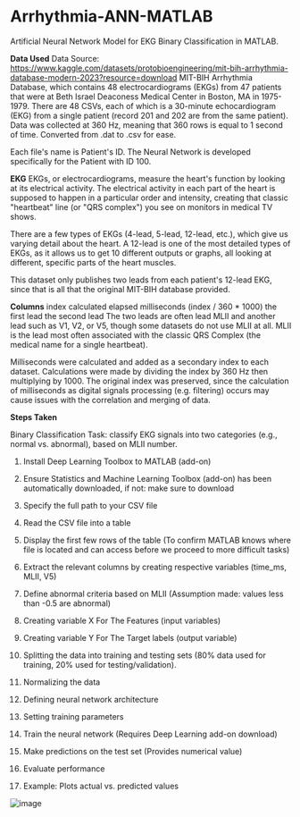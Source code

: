 # Arrhythmia-ANN-MATLAB
Artificial Neural Network Model for EKG Binary Classification in MATLAB.

**Data Used**
Data Source: https://www.kaggle.com/datasets/protobioengineering/mit-bih-arrhythmia-database-modern-2023?resource=download
MIT-BIH Arrhythmia Database, which contains 48 electrocardiograms (EKGs) from 47 patients that were at Beth Israel Deaconess Medical Center in Boston, MA in 1975-1979. There are 48 CSVs, each of which is a 30-minute echocardiogram (EKG) from a single patient (record 201 and 202 are from the same patient). Data was collected at 360 Hz, meaning that 360 rows is equal to 1 second of time.
Converted from .dat to .csv for ease.

Each file's name is Patient's ID. The Neural Network is developed specifically for the Patient with ID 100.

**EKG**
EKGs, or electrocardiograms, measure the heart's function by looking at its electrical activity. The electrical activity in each part of the heart is supposed to happen in a particular order and intensity, creating that classic "heartbeat" line (or "QRS complex") you see on monitors in medical TV shows.

There are a few types of EKGs (4-lead, 5-lead, 12-lead, etc.), which give us varying detail about the heart. A 12-lead is one of the most detailed types of EKGs, as it allows us to get 10 different outputs or graphs, all looking at different, specific parts of the heart muscles.

This dataset only publishes two leads from each patient's 12-lead EKG, since that is all that the original MIT-BIH database provided.


**Columns**
index
calculated elapsed milliseconds (index / 360 * 1000)
the first lead
the second lead
The two leads are often lead MLII and another lead such as V1, V2, or V5, though some datasets do not use MLII at all. MLII is the lead most often associated with the classic QRS Complex (the medical name for a single heartbeat).

Milliseconds were calculated and added as a secondary index to each dataset. Calculations were made by dividing the index by 360 Hz then multiplying by 1000. The original index was preserved, since the calculation of milliseconds as digital signals processing (e.g. filtering) occurs may cause issues with the correlation and merging of data. 

**Steps Taken**

Binary Classification Task: classify EKG signals into two categories (e.g., normal vs. abnormal), based on MLII number.

1. Install Deep Learning Toolbox to MATLAB (add-on)

2. Ensure Statistics and Machine Learning Toolbox (add-on) has been automatically downloaded, if not: make sure to download 

3. Specify the full path to your CSV file

4. Read the CSV file into a table

5. Display the first few rows of the table (To confirm MATLAB knows where file is located and can access before we proceed to more difficult tasks)

6. Extract the relevant columns by creating respective variables (time_ms, MLII, V5)

7. Define abnormal criteria based on MLII (Assumption made: values less than -0.5 are abnormal)

8. Creating variable X For The Features (input variables)

9. Creating variable Y For The Target labels (output variable)

10. Splitting the data into training and testing sets (80% data used for training, 20% used for testing/validation).

11. Normalizing the data

12. Defining neural network architecture

13. Setting training parameters

14. Train the neural network (Requires Deep Learning add-on download)

15. Make predictions on the test set (Provides numerical value)

16. Evaluate performance

17. Example: Plots actual vs. predicted values



















![image](https://github.com/haanisyed/Arrhythmia-ANN-MATLAB/assets/116673121/2a3c2bc5-25c8-4ebc-aab2-eff672a1f6b9)
